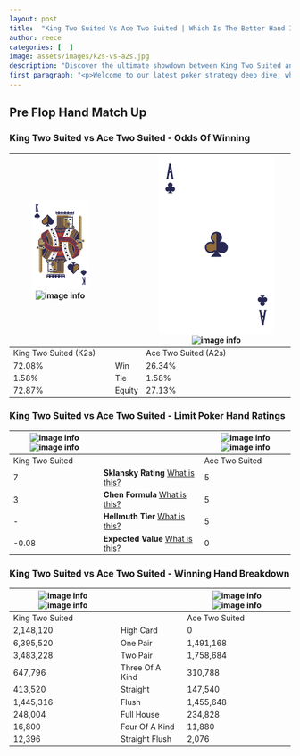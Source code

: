 ```yaml
---
layout: post
title:  "King Two Suited Vs Ace Two Suited | Which Is The Better Hand In Poker? A Complete Guide"
author: reece
categories: [  ]
image: assets/images/k2s-vs-a2s.jpg
description: "Discover the ultimate showdown between King Two Suited and Ace Two Suited in poker! Uncover the odds, strategies, and scenarios where one hand triumphs over the other. Get ready to up your poker game with this thrilling analysis."
first_paragraph: "<p>Welcome to our latest poker strategy deep dive, where we're pitting two distinct hands against each other in a high-stakes showdown: King Two Suited vs Ace Two Suited.</p><p>In the dynamic world of poker, every decision counts, and knowing which hand holds the upper hand is key to your success at the table.</p><p>In this article, we'll dissect these two hands, explore the scenarios where one dominates the other, and equip you with the knowledge to make strategic choices that can tip the odds in your favor.</p><p>Get ready to unravel the intriguing dynamics of these poker hands and elevate your game to new heights.</p>"
---
```




[comment]: # (sp0)

## Pre Flop Hand Match Up

<div class="table hand-ratings" markdown="1"> 



### King Two Suited vs Ace Two Suited - Odds Of Winning


    
| ![image info](assets/images/hand1/K.png) ![image info](assets/images/hand1/2s.png) |  | ![image info](assets/images/hand2/A.png) ![image info](assets/images/hand2/2s.png) |
| -------- | -------- | -------- |
| King Two Suited (K2s) |  | Ace Two Suited (A2s) |
| 72.08% | Win | 26.34% |
| 1.58% | Tie | 1.58% |
| 72.87% | Equity | 27.13% |




[comment]: # (sp1)



### King Two Suited vs Ace Two Suited - Limit Poker Hand Ratings


    
| ![image info](https://www.riverpairs.com/assets/images/hand1/K.png) ![image info](https://www.riverpairs.com/assets/images/hand1/2s.png) |  | ![image info](https://www.riverpairs.com/assets/images/hand2/A.png) ![image info](https://www.riverpairs.com/assets/images/hand2/2s.png) |
| -------- | -------- | -------- |
| King Two Suited |  | Ace Two Suited |
| 7 | **Sklansky Rating** [What is this?](/sklansky-rating-explained) | 5 |
| 3 | **Chen Formula** [What is this?](/chen-formula-explained) | 5 |
| - | **Hellmuth Tier** [What is this?](/Hellmuth-tier-explained) | 5 |
| -0.08 | **Expected Value** [What is this?](/expected-value-explained) | 0 |




[comment]: # (sp2)



### King Two Suited vs Ace Two Suited - Winning Hand Breakdown


    
| ![image info](https://www.riverpairs.com/assets/images/hand1/K.png) ![image info](https://www.riverpairs.com/assets/images/hand1/2s.png) |  | ![image info](https://www.riverpairs.com/assets/images/hand2/A.png) ![image info](https://www.riverpairs.com/assets/images/hand2/2s.png) |
| -------- | -------- | -------- |
| King Two Suited |  | Ace Two Suited |
| 2,148,120 | High Card | 0 |
| 6,395,520 | One Pair | 1,491,168 |
| 3,483,228 | Two Pair | 1,758,684 |
| 647,796 | Three Of A Kind | 310,788 |
| 413,520 | Straight | 147,540 |
| 1,445,316 | Flush | 1,455,648 |
| 248,004 | Full House | 234,828 |
| 16,800 | Four Of A Kind | 11,880 |
| 12,396 | Straight Flush | 2,076 |




[comment]: # (sp3)



</div>

[comment]: # (sp4)



[comment]: # (sp5)

